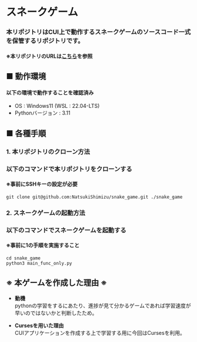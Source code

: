 # スネークゲーム

### 本リポジトリはCUI上で動作するスネークゲームのソースコード一式を保管するリポジトリです。
#### ※本リポジトリのURLは[こちら](https://github.com/NatsukiShimizu/snake_game)を参照

## ■ 動作環境
#### 以下の環境で動作することを確認済み
* OS : Windows11 (WSL : 22.04-LTS)
* Pythonバージョン : 3.11

## ■ 各種手順
### 1. 本リポジトリのクローン方法
### 以下のコマンドで本リポジトリをクローンする
#### **※事前にSSHキーの設定が必要**
```
git clone git@github.com:NatsukiShimizu/snake_game.git ./snake_game
```

### 2. スネークゲームの起動方法
### 以下のコマンドでスネークゲームを起動する
#### **※事前に1の手順を実施すること**
```
cd snake_game
python3 main_func_only.py
```

## ※ **本ゲームを作成した理由** ※
* **動機**
<br>pythonの学習をするにあたり、進捗が見て分かるゲームであれば学習速度が早いのではないかと判断したため。

* **Cursesを用いた理由**
<br>CUIアプリケーションを作成する上で学習する用に今回はCursesを利用。
